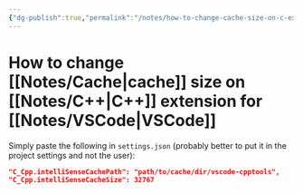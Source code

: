 ```yaml
---
{"dg-publish":true,"permalink":"/notes/how-to-change-cache-size-on-c-extension-for-vs-code/","tags":[null]}
---
```




# How to change [[Notes/Cache\|cache]] size on [[Notes/C++\|C++]] extension for [[Notes/VSCode\|VSCode]]
Simply paste the following in `settings.json` (probably better to put it in the project settings and not the user):
```json
"C_Cpp.intelliSenseCachePath": "path/to/cache/dir/vscode-cpptools",
"C_Cpp.intelliSenseCacheSize": 32767
```

